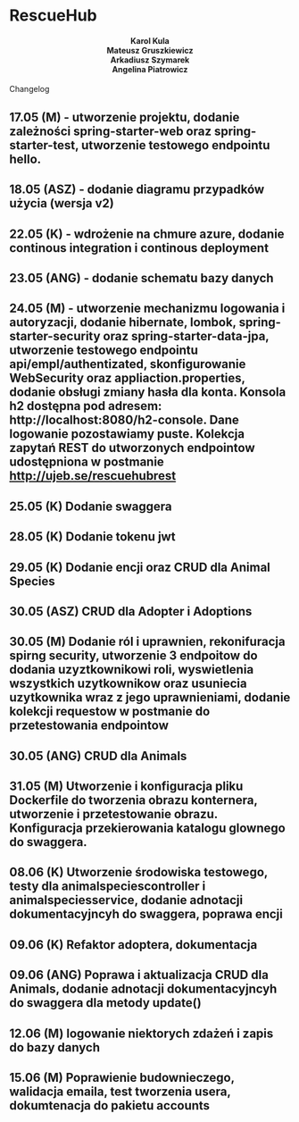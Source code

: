 # RescueHub
<h4 align="center">Karol Kula<br>Mateusz Gruszkiewicz<br>Arkadiusz Szymarek<br>Angelina Piatrowicz<br></h4>

Changelog

## 17.05 (M) - utworzenie projektu, dodanie zależności spring-starter-web oraz spring-starter-test, utworzenie testowego endpointu hello.
## 18.05 (ASZ) - dodanie diagramu przypadków użycia (wersja v2)
## 22.05 (K) - wdrożenie na chmure azure, dodanie continous integration i continous deployment
## 23.05 (ANG) - dodanie schematu bazy danych
## 24.05 (M) - utworzenie mechanizmu logowania i autoryzacji, dodanie hibernate, lombok, spring-starter-security oraz spring-starter-data-jpa, utworzenie testowego endpointu api/empl/authentizated, skonfigurowanie WebSecurity oraz appliaction.properties, dodanie obsługi zmiany hasła dla konta. Konsola h2 dostępna pod adresem: http://localhost:8080/h2-console. Dane logowanie pozostawiamy puste. Kolekcja zapytań REST do utworzonych endpointow udostępniona w postmanie http://ujeb.se/rescuehubrest
## 25.05 (K) Dodanie swaggera
## 28.05 (K) Dodanie tokenu jwt 
## 29.05 (K) Dodanie encji oraz CRUD dla Animal Species
## 30.05 (ASZ) CRUD dla Adopter i Adoptions
## 30.05 (M) Dodanie ról i uprawnien, rekonifuracja spirng security, utworzenie 3 endpoitow do dodania uzyztkownikowi roli, wyswietlenia wszystkich uzytkownikow oraz usuniecia uzytkownika wraz z jego uprawnieniami, dodanie kolekcji requestow w postmanie do przetestowania endpointow
## 30.05 (ANG) CRUD dla Animals
## 31.05 (M) Utworzenie i konfiguracja pliku Dockerfile do tworzenia obrazu konternera, utworzenie i przetestowanie obrazu. Konfiguracja przekierowania katalogu glownego do swaggera.
## 08.06 (K) Utworzenie środowiska testowego, testy dla animalspeciescontroller i animalspeciesservice, dodanie adnotacji dokumentacyjncyh do swaggera, poprawa encji
## 09.06 (K) Refaktor adoptera, dokumentacja
## 09.06 (ANG) Poprawa i aktualizacja CRUD dla Animals, dodanie adnotacji dokumentacyjncyh do swaggera dla metody update()
## 12.06 (M) logowanie niektorych zdażeń i zapis do bazy danych
## 15.06 (M) Poprawienie budownieczego, walidacja emaila, test tworzenia usera, dokumtenacja do pakietu accounts


